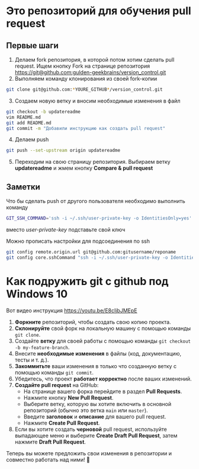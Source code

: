 ﻿# Это репозиторий для обучения pull request

## Первые шаги

1. Делаем fork репозитория, в которой потом хотим сделать pull request. Ищем кнопку Fork на странице репозитория <https://git@github.com:gulden-geekbrains/version_control.git>
2. Выполняем команду клонирования из своей fork-копии
```sh
git clone git@github.com:*YOURE_GITHUB*/version_control.git
```
3. Создаем новую ветку и вносим необходимые изменения в файл
```sh
git checkout -b updatereadme
vim README.md
git add README.md
git commit -m "Добавили инструкцию как создать pull request"
```
4. Делаем push  
```sh
git push --set-upstream origin updatereadme
```
5. Переходим на свою страницу репозитория. Выбираем ветку **updatereadme** и жмем кнопку **Compare & pull request**

## Заметки

Что бы сделать push от другого пользователя необходимо выполнить команду
```sh
GIT_SSH_COMMAND='ssh -i ~/.ssh/user-private-key -o IdentitiesOnly=yes' git push git@github.com:gulden-geekbrains/version_control.git
```

вместо *user-private-key* подставьте свой ключ

Можно прописать настройки для подсоединения по ssh
```sh
git config remote.origin.url git@github.com:gitusername/reponame
git config core.sshCommand "ssh -i ~/.ssh/user-private-key -o IdentitiesOnly=yes"
```
# Как подружить git с github под Windows 10

Вот видео инструкция https://youtu.be/E8cIjbJMEpE

1. **Форкните** репозиторий, чтобы создать свою копию проекта.
2. **Склонируйте** свой форк на локальную машину с помощью команды `git clone`.
3. Создайте **ветку** для своей работы с помощью команды `git checkout -b my-feature-branch`.
4. Внесите **необходимые изменения** в файлы (код, документацию, тесты и т. д.).
5. **Закоммитьте** ваши изменения в только что созданную ветку с помощью команды `git commit`.
6. Убедитесь, что проект **работает корректно** после ваших изменений.
7. **Создайте pull request** на GitHub:
    - На странице вашего форка перейдите в раздел **Pull Requests**.
    - Нажмите кнопку **New Pull Request**.
    - Выберите ветку, которую вы хотите включить в основной репозиторий (обычно это ветка `main` или `master`).
    - Введите **заголовок** и **описание** для вашего pull request.
    - Нажмите **Create Pull Request**.
8. Если вы хотите создать **черновой** pull request, используйте выпадающее меню и выберите **Create Draft Pull Request**, затем нажмите **Draft Pull Request**.

Теперь вы можете предложить свои изменения в репозитории и совместно работать над ними! 🚀

